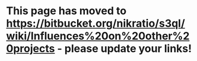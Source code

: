 # This page has moved to https://bitbucket.org/nikratio/s3ql/wiki/Influences%20on%20other%20projects - please update your links! #